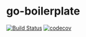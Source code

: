 # go-boilerplate

[![Build Status](https://travis-ci.org/agkee/go-boilerplate.svg?branch=master)](https://travis-ci.org/agkee/go-boilerplate)
[![codecov](https://codecov.io/gh/agkee/go-boilerplate/branch/master/graph/badge.svg)](https://codecov.io/gh/agkee/go-boilerplate)
